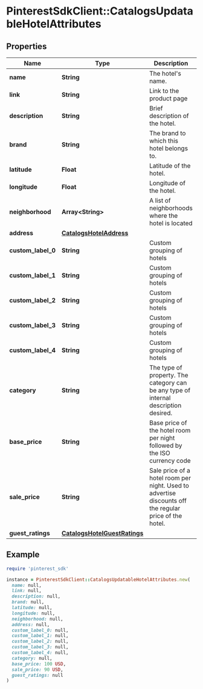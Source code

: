 # PinterestSdkClient::CatalogsUpdatableHotelAttributes

## Properties

| Name | Type | Description | Notes |
| ---- | ---- | ----------- | ----- |
| **name** | **String** | The hotel&#39;s name. | [optional] |
| **link** | **String** | Link to the product page | [optional] |
| **description** | **String** | Brief description of the hotel. | [optional] |
| **brand** | **String** | The brand to which this hotel belongs to. | [optional] |
| **latitude** | **Float** | Latitude of the hotel. | [optional] |
| **longitude** | **Float** | Longitude of the hotel. | [optional] |
| **neighborhood** | **Array&lt;String&gt;** | A list of neighborhoods where the hotel is located | [optional] |
| **address** | [**CatalogsHotelAddress**](CatalogsHotelAddress.md) |  | [optional] |
| **custom_label_0** | **String** | Custom grouping of hotels | [optional] |
| **custom_label_1** | **String** | Custom grouping of hotels | [optional] |
| **custom_label_2** | **String** | Custom grouping of hotels | [optional] |
| **custom_label_3** | **String** | Custom grouping of hotels | [optional] |
| **custom_label_4** | **String** | Custom grouping of hotels | [optional] |
| **category** | **String** | The type of property. The category can be any type of internal description desired. | [optional] |
| **base_price** | **String** | Base price of the hotel room per night followed by the ISO currency code | [optional] |
| **sale_price** | **String** | Sale price of a hotel room per night. Used to advertise discounts off the regular price of the hotel. | [optional] |
| **guest_ratings** | [**CatalogsHotelGuestRatings**](CatalogsHotelGuestRatings.md) |  | [optional] |

## Example

```ruby
require 'pinterest_sdk'

instance = PinterestSdkClient::CatalogsUpdatableHotelAttributes.new(
  name: null,
  link: null,
  description: null,
  brand: null,
  latitude: null,
  longitude: null,
  neighborhood: null,
  address: null,
  custom_label_0: null,
  custom_label_1: null,
  custom_label_2: null,
  custom_label_3: null,
  custom_label_4: null,
  category: null,
  base_price: 100 USD,
  sale_price: 90 USD,
  guest_ratings: null
)
```

